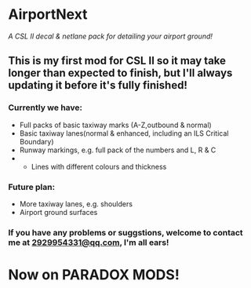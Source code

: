# AirportNext
*A CSL II decal & netlane pack for detailing your airport ground!*
## This is my first mod for CSL II so it may take longer than expected to finish, but I'll always updating it before it's fully finished!
### Currently we have:
- Full packs of basic taxiway marks (A-Z,outbound & normal)
- Basic taxiway lanes(normal & enhanced, including an ILS Critical Boundary)
- Runway markings, e.g. full pack of the numbers and L, R & C
- - Lines with different colours and thickness
### Future plan:
- More taxiway lanes, e.g. shoulders
- Airport ground surfaces
### If you have any problems or suggstions, welcome to contact me at 2929954331@qq.com, I'm all ears!
# Now on PARADOX MODS!
